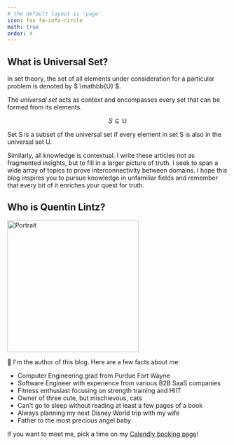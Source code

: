 ```yaml
---
# the default layout is 'page'
icon: fas fa-info-circle
math: true
order: 4
---
```


## What is Universal Set?

In set theory, the set of all elements under consideration for a particular problem is denoted by $ \mathbb{U} $.

The _universal set_ acts as context and encompasses every set that can be formed from its elements. 

$$
S \subseteq \mathbb{U}
$$

Set S is a subset of the universal set if every element in set S is also in the universal set U.

Similarly, all knowledge is contextual. I write these articles not as fragmented insights, but to fill in a larger picture of truth. I seek to span a wide array of topics to prove interconnectivity between domains. I hope this blog inspires you to pursue knowledge in unfamiliar fields and remember that every bit of it enriches your quest for truth.

## Who is Quentin Lintz?

<a href="https://www.linkedin.com/in/quentinlintz/">
  <img src="https://github.com/quentinlintz.png" alt="Portrait" width="300"/>
</a>

👋 I'm the author of this blog. Here are a few facts about me:

- Computer Engineering grad from Purdue Fort Wayne
- Software Engineer with experience from various B2B SaaS companies
- Fitness enthusiast focusing on strength training and HIIT
- Owner of three cute, but mischievous, cats
- Can't go to sleep without reading at least a few pages of a book
- Always planning my next Disney World trip with my wife
- Father to the most precious angel baby

If you want to meet me, pick a time on my [Calendly booking page](https://calendly.com/quentinlintz/universal-set-meeting)!
